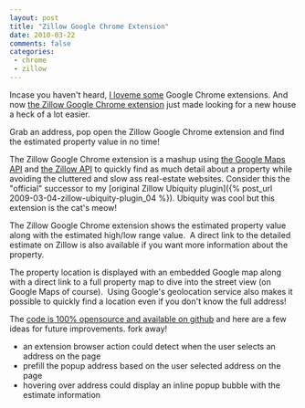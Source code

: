 ```yaml
---
layout: post
title: "Zillow Google Chrome Extension"
date: 2010-03-22
comments: false
categories:
 - chrome
 - zillow
---
```


Incase you haven't heard, [I love](http://blog.codecrate.com/2010/02/mailinator-google-chrome-extension.html)[me some](http://blog.codecrate.com/2009/12/delicious-google-chrome-extension.html) Google Chrome extensions. And now [the Zillow Google Chrome extension](https://chrome.google.com/extensions/detail/hpfpmhoefhblnbnipeapenjojpcbifpo/) just made looking for a new house a heck of a lot easier.

Grab an address, pop open the Zillow Google Chrome extension and find the estimated property value in no time!


The Zillow Google Chrome extension is a mashup using
[the Google Maps API](http://code.google.com/apis/maps/documentation/v3/introduction.html) and
[the Zillow API](http://www.zillow.com/howto/api/GetZestimate.htm) to quickly find
as much detail about a property while avoiding the cluttered and slow ass real-estate websites.
Consider this the "official" successor to my
[original Zillow Ubiquity plugin]({% post_url 2009-03-04-zillow-ubiquity-plugin_04 %}).
Ubiquity was cool but this extension is the cat's meow!


The Zillow Google Chrome extension shows the estimated property value along with the estimated high/low range value.  A direct link to the detailed estimate on Zillow is also available if you want more information about the property.


The property location is displayed with an embedded Google map along with a direct link to a full property map to dive into the street view (on Google Maps of course).  Using Google's geolocation service also makes it possible to quickly find a location even if you don't know the full address!


The [code is 100% opensource and available on github](http://github.com/wireframe/zillow-chrome-extension) and here are a few ideas for future improvements. fork away!

  - an extension browser action could detect when the user selects an address on the page
  - prefill the popup address based on the user selected address on the page
  - hovering over address could display an inline popup bubble with the estimate information


